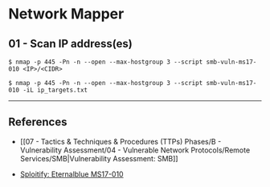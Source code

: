 # Network Mapper

## 01 - Scan IP address(es)

```
$ nmap -p 445 -Pn -n --open --max-hostgroup 3 --script smb-vuln-ms17-010 <IP>/<CIDR>

$ nmap -p 445 -Pn -n --open --max-hostgroup 3 --script smb-vuln-ms17-010 -iL ip_targets.txt
```

---
## References

- [[07 - Tactics & Techniques & Procedures (TTPs) Phases/B - Vulnerability Assessment/04 - Vulnerable Network Protocols/Remote Services/SMB|Vulnerability Assessment: SMB]]

- [Sploitify: Eternalblue MS17-010](https://sploitify.haxx.it/exploits/2017/MS17-010/)